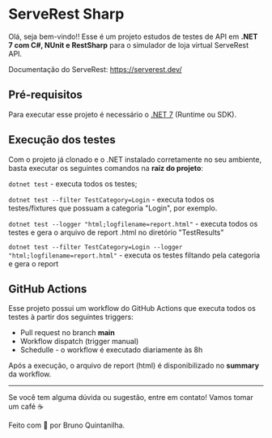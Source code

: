 # ServeRest Sharp

Olá, seja bem-vindo!! Esse é um projeto estudos de testes de API em __.NET 7 com C#, NUnit e RestSharp__ para o simulador de loja virtual ServeRest API. 

Documentação do ServeRest: https://serverest.dev/

## Pré-requisitos

Para executar esse projeto é necessário o [.NET 7](https://dotnet.microsoft.com/en-us/download/dotnet/7.0) (Runtime ou SDK). 

## Execução dos testes

Com o projeto já clonado e o .NET instalado corretamente no seu ambiente, basta executar os seguintes comandos na __raíz do projeto__:

`dotnet test` - executa todos os testes;

`dotnet test --filter TestCategory=Login` - executa todos os testes/fixtures que possuam a categoria "Login", por exemplo.

`dotnet test --logger "html;logfilename=report.html"` - executa todos os testes e gera o arquivo de report .html no diretório "TestResults"

`dotnet test --filter TestCategory=Login --logger "html;logfilename=report.html"` - executa os testes filtando pela categoria e gera o report

## GitHub Actions

Esse projeto possui um workflow do GitHub Actions que executa todos os testes à partir dos seguintes triggers:

- Pull request no branch __main__
- Workflow dispatch (trigger manual)
- Schedulle - o workflow é executado diariamente às 8h

Após a execução, o arquivo de report (html) é disponibilizado no __summary__ da workflow.

___

Se você tem alguma dúvida ou sugestão, entre em contato! Vamos tomar um café ☕

Feito com 💜 por Bruno Quintanilha.
